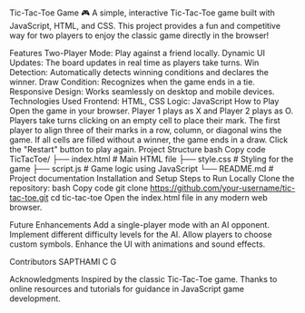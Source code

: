 Tic-Tac-Toe Game 🎮
A simple, interactive Tic-Tac-Toe game built with JavaScript, HTML, and CSS. This project provides a fun and competitive way for two players to enjoy the classic game directly in the browser!

Features
Two-Player Mode: Play against a friend locally.
Dynamic UI Updates: The board updates in real time as players take turns.
Win Detection: Automatically detects winning conditions and declares the winner.
Draw Condition: Recognizes when the game ends in a tie.
Responsive Design: Works seamlessly on desktop and mobile devices.
Technologies Used
Frontend: HTML, CSS
Logic: JavaScript
How to Play
Open the game in your browser.
Player 1 plays as X and Player 2 plays as O.
Players take turns clicking on an empty cell to place their mark.
The first player to align three of their marks in a row, column, or diagonal wins the game.
If all cells are filled without a winner, the game ends in a draw.
Click the "Restart" button to play again.
Project Structure
bash
Copy code
TicTacToe/
├── index.html       # Main HTML file
├── style.css        # Styling for the game
├── script.js        # Game logic using JavaScript
└── README.md        # Project documentation
Installation and Setup
Steps to Run Locally
Clone the repository:
bash
Copy code
git clone https://github.com/your-username/tic-tac-toe.git
cd tic-tac-toe
Open the index.html file in any modern web browser.



Future Enhancements
Add a single-player mode with an AI opponent.
Implement different difficulty levels for the AI.
Allow players to choose custom symbols.
Enhance the UI with animations and sound effects.


Contributors
SAPTHAMI C G

Acknowledgments
Inspired by the classic Tic-Tac-Toe game.
Thanks to online resources and tutorials for guidance in JavaScript game development.
